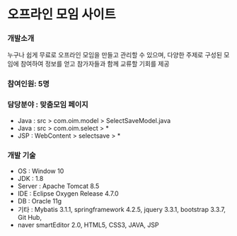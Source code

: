 # 오프라인 모임 사이트

### 개발소개
누구나 쉽게 무료로 오프라인 모임을 만들고 관리할 수 있으며, 다양한 주제로 구성된 모임에 참여하여 정보를 얻고 참가자들과 함께 교류할 기회를 제공

### 참여인원: 5명 

### 담당분야 : 맞춤모임 페이지
+ Java : src > com.oim.model > SelectSaveModel.java
+ Java : src > com.oim.select > *
+ JSP : WebContent > selectsave > *

### 개발 기술
+ OS : Window 10
+ JDK : 1.8
+ Server : Apache Tomcat 8.5
+ IDE : Eclipse Oxygen Release 4.7.0
+ DB : Oracle 11g
+ 기타 : Mybatis 3.1.1, springframework 4.2.5, jquery 3.3.1, bootstrap 3.3.7, Git Hub,
+ naver smartEditor 2.0, HTML5, CSS3, JAVA, JSP
